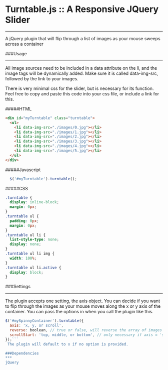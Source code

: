 # Turntable.js :: A Responsive JQuery Slider
***
A jQuery plugin that will flip through a list of images as your mouse sweeps across a container

###Usage
***
All image sources need to be included in a data attribute on the li, and the image tags will be dynamically added. Make sure it is called data-img-src, followed by the link to your images. 

There is very minimal css for the slider, but is necessary for its function. Feel free to copy and paste this code into your css file, or include a link for this.

#####HTML

```html
<div id="myTurntable" class="turntable">
  <ul>
    <li data-img-src="./images/0.jpg"></li>
    <li data-img-src="./images/1.jpg"></li>
    <li data-img-src="./images/2.jpg"></li>
    <li data-img-src="./images/3.jpg"></li>
    <li data-img-src="./images/4.jpg"></li>
    <li data-img-src="./images/5.jpg"></li>
  </ul>
</div>
```

#####Javascript

```javascript
  $('#myTurntable').turntable();
```
#####CSS

```css
.turntable {
  display: inline-block;
  margin: 0px;
}
.turntable ul {
  padding: 0px;
  margin: 0px;
}
.turntable ul li {
  list-style-type: none;
  display: none;
}
.turntable ul li img {
  width: 100%;
}
.turntable ul li.active {
  display: block;
}
```

###Settings
***
The plugin accepts one setting, the axis object. You can decide if you want to flip through the images as your mouse moves along the x or y axis of the container. You can pass the options in when you call the plugin like this.

```javascript
$('#mySpinnyContainer').turntable({
  axis: 'x, y, or scroll',
  reverse: boolean, // true or false, will reverse the array of images
  scrollStart: 'top, middle, or bottom', // only necessary if axis = 'scroll'
});```
 The plugin will default to x if no option is provided. 

###Dependencies
***
jQuery
